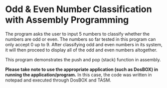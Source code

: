 # Odd &amp; Even Number Classification with Assembly Programming

<p>
The program asks the user to input 5 numbers to classify whether the numbers are odd or even. 
The numbers so far tested in this program can only accept 0 up to 9. After classifying odd and even numbers in its system,
it will then proceed to display all of the odd and even numbers altogether. </br>

This program demonstrates the push and pop (stack) function in assembly. </br>

<b> Please take note to use the appropriate application (such as DosBOX) in running the application/program.</b>
In this case, the code was written in notepad and executed through DosBOX and TASM. </p>

